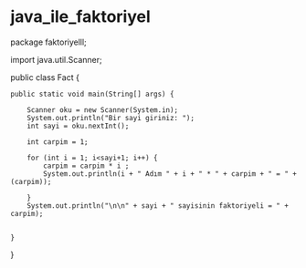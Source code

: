 # java_ile_faktoriyel

package faktoriyelll;

import java.util.Scanner;

public class Fact {

	public static void main(String[] args) {

		Scanner oku = new Scanner(System.in);
		System.out.println("Bir sayi giriniz: ");
		int sayi = oku.nextInt();
		
		int carpim = 1;
		
		for (int i = 1; i<sayi+1; i++) {
			carpim = carpim * i ;
			System.out.println(i + " Adım " + i + " * " + carpim + " = " + (carpim));
			
		}
		System.out.println("\n\n" + sayi + " sayisinin faktoriyeli = " + carpim);
		

	}

}
